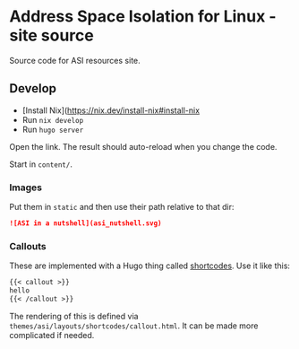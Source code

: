 # Address Space Isolation for Linux - site source

Source code for ASI resources site.

## Develop

- [Install Nix](https://nix.dev/install-nix#install-nix
- Run `nix develop`
- Run `hugo server`

Open the link. The result should auto-reload when you change the code.

Start in `content/`.

### Images

Put them in `static` and then use their path relative to that dir:

```markdown
![ASI in a nutshell](asi_nutshell.svg)
```

### Callouts

These are implemented with a Hugo thing called
[shortcodes](https://gohugo.io/content-management/shortcodes/). Use it like this:

```markdown
{{< callout >}}
hello
{{< /callout >}}
```

The rendering of this is defined via
`themes/asi/layouts/shortcodes/callout.html`. It can be made more complicated if
needed.
